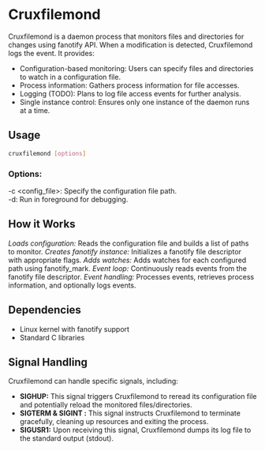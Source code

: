 # Cruxfilemond

Cruxfilemond is a daemon process that monitors files and directories for changes using fanotify API. When a modification is detected, Cruxfilemond logs the event.
It provides:

- Configuration-based monitoring: Users can specify files and directories to watch in a configuration file.
- Process information: Gathers process information for file accesses.
- Logging (TODO): Plans to log file access events for further analysis.
- Single instance control: Ensures only one instance of the daemon runs at a time.

## Usage
```Bash
cruxfilemond [options]
```
### Options:

-c <config_file>: Specify the configuration file path.<br>
-d: Run in foreground for debugging.

## How it Works

*Loads configuration:* Reads the configuration file and builds a list of paths to monitor.
*Creates fanotify instance:* Initializes a fanotify file descriptor with appropriate flags.
*Adds watches:* Adds watches for each configured path using fanotify_mark.
*Event loop:* Continuously reads events from the fanotify file descriptor.
*Event handling:* Processes events, retrieves process information, and optionally logs events.

## Dependencies
- Linux kernel with fanotify support
- Standard C libraries

## Signal Handling

Cruxfilemond can handle specific signals, including:

- **SIGHUP:** This signal triggers Cruxfilemond to reread its configuration file and potentially reload the monitored files/directories.
- **SIGTERM & SIGINT :** This signal instructs Cruxfilemond to terminate gracefully, cleaning up resources and exiting the process.
- **SIGUSR1:** Upon receiving this signal, Cruxfilemond dumps its log file to the standard output (stdout).
